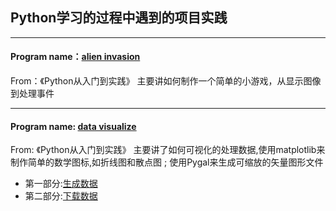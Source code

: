 ## Python学习的过程中遇到的项目实践

--------------------------------
#### Program name：[alien invasion](https://github.com/Lancelot0902/Python-program/tree/master/alien_invasion)
From：《Python从入门到实践》
主要讲如何制作一个简单的小游戏，从显示图像到处理事件

---------------------------------
#### Program name: [data visualize](https://github.com/Lancelot0902/Python-program/tree/master/data_visualize)
From: 《Python从入门到实践》 主要讲了如何可视化的处理数据,使用matplotlib来制作简单的数学图标,如折线图和散点图 ; 使用Pygal来生成可缩放的矢量图形文件
* 第一部分:[生成数据](https://github.com/Lancelot0902/Python-program/tree/master/data_visualize/create%20data)
* 第二部分:[下载数据](https://github.com/Lancelot0902/Python-program/tree/master/data_visualize/download%20data)